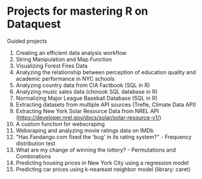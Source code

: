 # Projects for mastering R on Dataquest
Guided projects

1. Creating an efficient data analysis workflow
2. String Manipulation and Map Function
3. Visualizing Forest Fires Data
4. Analyzing the relationship between perception of education quality and academic performance in NYC schools
5. Analyzing country data from CIA Factbook (SQL in R)
6. Analyzing music sales data (chinook SQL database in R)
7. Normalizing Major League Baseball Database (SQL in R) 
8. Extracting datasets from multiple API sources (Trefle, Climate Data API)
9. Extracting New York Solar Resource Data from NREL API (https://developer.nrel.gov/docs/solar/solar-resource-v1/) 
10. A custom function for webscraping
11. Websraping and analyzing movie ratings data on IMDb
12. "Has Fandango.com fixed the 'bug' in its rating system?" - Frequency distribution
test
13. What are my change of winning the lottery? - Permutations and Combinations
14. Predicting housing prices in New York City using a regression model
15. Predicting car prices using k-neareast neighbor model (library: caret)
